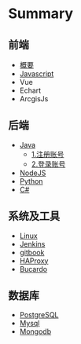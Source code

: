# Summary

## 前端

* [概要](README.md)
* [Javascript](userguide/userguide.md)
* Vue
* Echart
* ArcgisJs

## 后端

* [Java](products/products.md)
  * [1.注册账号](products/register.md)
  * [2.登录账号](products/login.md)
* [NodeJS](quickstart/quickstart.md)
* [Python](products/python.md)
* [C\#](videos/videos.md)

## 系统及工具

* [Linux](operation-tool/questions.md)
* [Jenkins](operation-tool/jenkins.md)
* [gitbook](questions/gitbook.md)
* [HAProxy](questions/haproxy.md)
* [Bucardo](questions/bucardo.md)

## 数据库

* [PostgreSQL](shu-ju-ku/postgresql.md)
* [Mysql](shu-ju-ku/mysql.md)
* [Mongodb](shu-ju-ku/mongodb.md)

